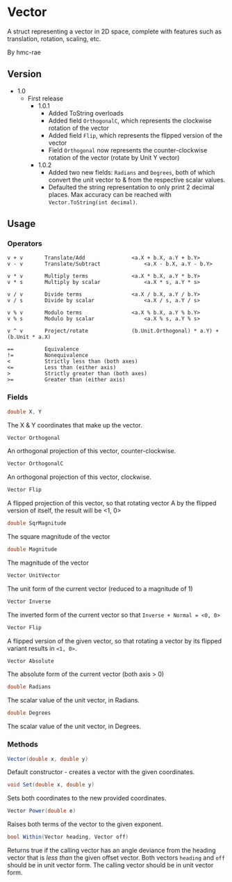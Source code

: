 # Vector
A struct representing a vector in 2D space, complete with features such as translation, rotation, scaling, etc.

By hmc-rae

## Version
 - 1.0
	- First release
		- 1.0.1
			- Added ToString overloads
			- Added field `OrthogonalC`, which represents the clockwise rotation of the vector
			- Added field `Flip`, which represents the flipped version of the vector
			- Field `Orthogonal` now represents the counter-clockwise rotation of the vector (rotate by Unit Y vector)
		- 1.0.2
			- Added two new fields: `Radians` and `Degrees`, both of which convert the unit vector to & from the respective scalar values.
			- Defaulted the string representation to only print 2 decimal places. Max accuracy can be reached with `Vector.ToString(int decimal)`.
## Usage

### Operators
```
v + v       Translate/Add				<a.X + b.X, a.Y + b.Y>
v - v       Translate/Subtract				<a.X - b.X, a.Y - b.Y>

v * v       Multiply terms				<a.X * b.X, a.Y * b.Y>
v * s       Multiply by scalar     			<a.X * s, a.Y * s>

v / v       Divide terms				<a.X / b.X, a.Y / b.Y>
v / s       Divide by scalar				<a.X / s, a.Y / s>

v % v       Modulo terms				<a.X % b.X, a.Y % b.Y>
v % s       Modulo by scalar				<a.X % s, a.Y % s>

v ^ v       Project/rotate				(b.Unit.Orthogonal) * a.Y) + (b.Unit * a.X)

==          Equivalence
!=          Nonequivalence
<           Strictly less than (both axes)
<=          Less than (either axis)
>           Strictly greater than (both axes)
>=          Greater than (either axis)
```

### Fields
```csharp
double X, Y
```
The X & Y coordinates that make up the vector.

```csharp
Vector Orthogonal
```
An orthogonal projection of this vector, counter-clockwise.

```csharp
Vector OrthogonalC
```
An orthogonal projection of this vector, clockwise.

```csharp
Vector Flip
```
A flipped projection of this vector, so that rotating vector A by the flipped version of itself, the result will be <1, 0>

```csharp
double SqrMagnitude
```
The square magnitude of the vector

```csharp
double Magnitude
```
The magnitude of the vector

```csharp
Vector UnitVector
```
The unit form of the current vector (reduced to a magnitude of 1)

```csharp
Vector Inverse
```
The inverted form of the current vector so that `Inverse + Normal = <0, 0>`

```csharp
Vector Flip
```
A flipped version of the given vector, so that rotating a vector by its flipped variant results in `<1, 0>`.

```csharp
Vector Absolute
```
The absolute form of the current vector (both axis > 0)

```csharp
double Radians
```
The scalar value of the unit vector, in Radians. 

```csharp
double Degrees
```
The scalar value of the unit vector, in Degrees.

### Methods

```csharp
Vector(double x, double y)
```
Default constructor - creates a vector with the given coordinates.


```csharp
void Set(double x, double y)
```
Sets both coordinates to the new provided coordinates.

```csharp
Vector Power(double e)
```
Raises both terms of the vector to the given exponent.

```csharp
bool Within(Vector heading, Vector off)
```
Returns true if the calling vector has an angle deviance from the heading vector that is *less than* the given offset vector.
Both vectors `heading` and `off` should be in unit vector form.
The calling vector should be in unit vector form.